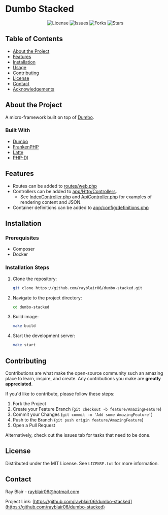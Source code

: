 
# Dumbo Stacked

<div align="center">

![License](https://img.shields.io/github/license/rayblair06/dumbo-stacked)
![Issues](https://img.shields.io/github/issues/rayblair06/dumbo-stacked)
![Forks](https://img.shields.io/github/forks/rayblair06/dumbo-stacked)
![Stars](https://img.shields.io/github/stars/rayblair06/dumbo-stacked)

</div>

## Table of Contents

- [About the Project](#about-the-project)
- [Features](#features)
- [Installation](#installation)
- [Usage](#usage)
- [Contributing](#contributing)
- [License](#license)
- [Contact](#contact)
- [Acknowledgements](#acknowledgements)

## About the Project

A micro-framework built on top of [Dumbo](https://github.com/notrab/dumbo).

### Built With

- [Dumbo](https://github.com/notrab/dumbo)
- [FrankenPHP](https://frankenphp.dev/)
- [Latte](https://latte.nette.org/en/)
- [PHP-DI](https://php-di.org/)

## Features

- Routes can be added to [routes/web.php](routes/web.php)
- Controllers can be added to [app/Http/Controllers](app/Http/Controllers).
    - See [IndexController.php](app/Http/Controllers/IndexController.php) and [ApiController.php](app/Http/Controllers/ApiController.php) for examples of rendering content and JSON.
- Container definitions can be added to [app/config/definitions.php](app/config/definitions.php)


## Installation

### Prerequisites

- Composer
- Docker

### Installation Steps

1. Clone the repository:
    ```bash
    git clone https://github.com/rayblair06/dumbo-stacked.git
    ```
2. Navigate to the project directory:
    ```bash
    cd dumbo-stacked
    ```
3. Build image:
    ```bash
    make build
    ```
4. Start the development server:
    ```bash
    make start
    ```

## Contributing

Contributions are what make the open-source community such an amazing place to learn, inspire, and create. Any contributions you make are **greatly appreciated**.

If you'd like to contribute, please follow these steps:

1. Fork the Project
2. Create your Feature Branch (`git checkout -b feature/AmazingFeature`)
3. Commit your Changes (`git commit -m 'Add some AmazingFeature'`)
4. Push to the Branch (`git push origin feature/AmazingFeature`)
5. Open a Pull Request

Alternatively, check out the issues tab for tasks that need to be done.

## License

Distributed under the MIT License. See `LICENSE.txt` for more information.

## Contact

Ray Blair - rayblair06@hotmail.com

Project Link: [https://github.com/rayblair06/dumbo-stacked](https://github.com/rayblair06/dumbo-stacked)
